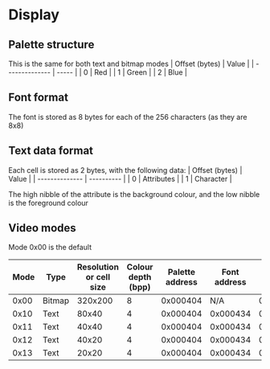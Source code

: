 # Display

## Palette structure
This is the same for both text and bitmap modes
| Offset (bytes) | Value |
| -------------- | ----- |
| 0              | Red   |
| 1              | Green |
| 2              | Blue  |

## Font format
The font is stored as 8 bytes for each of the 256 characters (as they are 8x8)

## Text data format
Each cell is stored as 2 bytes, with the following data:
| Offset (bytes) | Value      |
| -------------- | ---------- |
| 0              | Attributes |
| 1              | Character  |

The high nibble of the attribute is the background colour, and the low nibble is the
foreground colour

## Video modes
Mode 0x00 is the default

| Mode | Type   | Resolution or cell size | Colour depth (bpp) | Palette address | Font address | Data address |
| ---- | ------ | ----------------------- | ------------------ | --------------- | ------------ | ------------ |
| 0x00 | Bitmap | 320x200                 | 8                  | 0x000404        | N/A          | 0x000704     |
| 0x10 | Text   | 80x40                   | 4                  | 0x000404        | 0x000434     | 0x000C34     |
| 0x11 | Text   | 40x40                   | 4                  | 0x000404        | 0x000434     | 0x000C34     |
| 0x12 | Text   | 40x20                   | 4                  | 0x000404        | 0x000434     | 0x000C34     |
| 0x13 | Text   | 20x20                   | 4                  | 0x000404        | 0x000434     | 0x000C34     |
